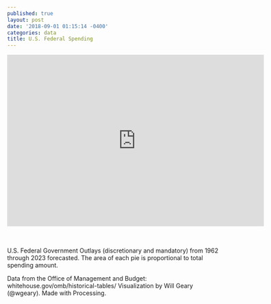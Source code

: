 ```yaml
---
published: true
layout: post
date: '2018-09-01 01:15:14 -0400'
categories: data
title: U.S. Federal Spending
---
```


<iframe src="https://player.vimeo.com/video/288958060?title=0&byline=0&portrait=0" width="600" height="400" frameborder="0" webkitallowfullscreen mozallowfullscreen allowfullscreen></iframe>

<br><br>
U.S. Federal Government Outlays (discretionary and mandatory) from 1962 through 2023 forecasted. The area of each pie is proportional to total spending amount.

Data from the Office of Management and Budget: whitehouse.gov/omb/historical-tables/
Visualization by Will Geary (@wgeary). Made with Processing.
